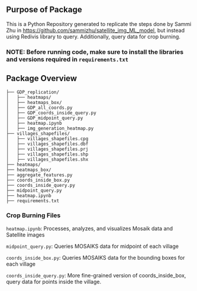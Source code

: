 ## Purpose of Package ##
This is a Python Repository generated to replicate the steps done by Sammi Zhu in https://github.com/sammizhu/satellite_img_ML_model, but instead using Redivis library to query. Additionally, query data for crop burning.

### NOTE: Before running code, make sure to install the libraries and versions required in `requirements.txt`

## Package Overview ##
```
├── GDP_replication/
│   ├── heatmaps/
│   ├── heatmaps_box/
│   ├── GDP_all_coords.py
│   ├── GDP_coords_inside_query.py
│   ├── GDP_midpoint_query.py
│   ├── heatmap.ipynb
│   ├── img_generation_heatmap.py
├── villages_shapefiles/
│   ├── villages_shapefiles.cpg
│   ├── villages_shapefiles.dbf
│   ├── villages_shapefiles.prj
│   ├── villages_shapefiles.shp
│   ├── villages_shapefiles.shx
├── heatmaps/
├── heatmaps_box/
├── aggregate_features.py
├── coords_inside_box.py
├── coords_inside_query.py
├── midpoint_query.py
├── heatmap.ipynb
├── requirements.txt
```
### Crop Burning Files
`heatmap.ipynb`: Processes, analyzes, and visualizes Mosaik data and Satellite images

`midpoint_query.py`: Queries MOSAIKS data for midpoint of each village

`coords_inside_box.py`: Queries MOSAIKS data for the bounding boxes for each village

`coords_inside_query.py`: More fine-grained version of coords_inside_box, query data for points inside the village.